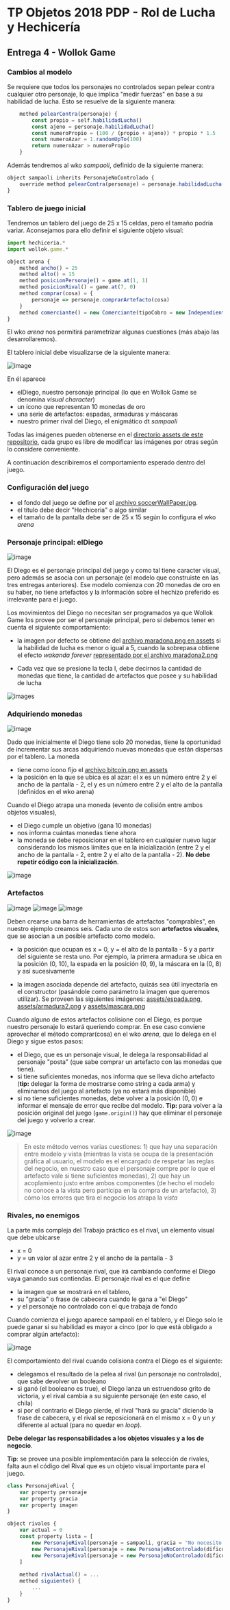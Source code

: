 # TP Objetos 2018 PDP - Rol de Lucha y Hechicería

## Entrega 4 - Wollok Game

### Cambios al modelo

Se requiere que todos los personajes no controlados sepan pelear contra cualquier otro personaje, lo que implica "medir fuerzas" en base a su habilidad de lucha. Esto se resuelve de la siguiente manera:

```javascript
	method pelearContra(personaje) {
		const propio = self.habilidadLucha()
		const ajeno = personaje.habilidadLucha()
		const numeroPropio = (100 / (propio + ajeno)) * propio * 1.5
		const numeroAzar = 1.randomUpTo(100)
		return numeroAzar > numeroPropio
	}
```

Además tendremos al wko _sampaoli_, definido de la siguiente manera:

```javascript
object sampaoli inherits PersonajeNoControlado {
	override method pelearContra(personaje) = personaje.habilidadLucha() > 5
}
```

### Tablero de juego inicial

Tendremos un tablero del juego de 25 x 15 celdas, pero el tamaño podría variar. Aconsejamos para ello definir el siguiente objeto visual:

```javascript
import hechiceria.*
import wollok.game.*

object arena {
	method ancho() = 25
	method alto() = 15
	method posicionPersonaje() = game.at(1, 1)
	method posicionRival() = game.at(7, 0)
	method comprar(cosa) = {
		personaje => personaje.comprarArtefacto(cosa)
	}
	method comerciante() = new Comerciante(tipoCobro = new Independiente(10))
}
```

El wko _arena_ nos permitirá parametrizar algunas cuestiones (más abajo las desarrollaremos).

El tablero inicial debe visualizarse de la siguiente manera:

![image](images/tableroOriginalChico.png)

En él aparece

- elDiego, nuestro personaje principal (lo que en Wollok Game se denomina _visual character_)
- un ícono que representan 10 monedas de oro
- una serie de artefactos: espadas, armaduras y máscaras
- nuestro primer rival del Diego, el enigmático dt _sampaoli_

Todas las imágenes pueden obtenerse en el [directorio assets de este repositorio](assets/), cada grupo es libre de modificar las imágenes por otras según lo considere conveniente.

A continuación describiremos el comportamiento esperado dentro del juego.

### Configuración del juego

- el fondo del juego se define por el [archivo soccerWallPaper.jpg](assets/soccerWallPaper.jpg). 
- el título debe decir "Hechiceria" o algo similar
- el tamaño de la pantalla debe ser de 25 x 15 según lo configura el wko _arena_

### Personaje principal: elDiego

![image](assets/maradona.png)

El Diego es el personaje principal del juego y como tal tiene caracter visual, pero además se asocia con un personaje (el modelo que construiste en las tres entregas anteriores). Ese modelo comienza con 20 monedas de oro en su haber, no tiene artefactos y la información sobre el hechizo preferido es irrelevante para el juego.

Los movimientos del Diego no necesitan ser programados ya que Wollok Game los provee por ser el personaje principal, pero sí debemos tener en cuenta el siguiente comportamiento:

- la imagen por defecto se obtiene del [archivo maradona.png en assets](assets/maradona.png) si la habilidad de lucha es menor o igual a 5, cuando la sobrepasa obtiene el efecto _wakanda forever_ [representado por el archivo maradona2.png](assets/maradona2.png)

- Cada vez que se presione la tecla I, debe decirnos la cantidad de monedas que tiene, la cantidad de artefactos que posee y su habilidad de lucha

![images](images/infoDiego.gif)


### Adquiriendo monedas

![image](assets/bitcoin.png)

Dado que inicialmente el Diego tiene solo 20 monedas, tiene la oportunidad de incrementar sus arcas adquiriendo nuevas monedas que están dispersas por el tablero. La moneda

- tiene como ícono fijo el [archivo bitcoin.png en assets](assets/bitcoin.png)
- la posición en la que se ubica es al azar: el x es un número entre 2 y el ancho de la pantalla - 2, el y es un número entre 2 y el alto de la pantalla (definidos en el wko arena)

Cuando el Diego atrapa una moneda (evento de colisión entre ambos objetos visuales),

- el Diego cumple un objetivo (gana 10 monedas)
- nos informa cuántas monedas tiene ahora
- la moneda se debe reposicionar en el tablero en cualquier nuevo lugar considerando los mismos límites que en la inicialización (entre 2 y el ancho de la pantalla - 2, entre 2 y el alto de la pantalla - 2). **No debe repetir código con la inicialización**.

![image](images/monedas.gif)

### Artefactos

![image](assets/espada.png) ![image](assets/armadura2.png) ![image](assets/mascara.png)

Deben crearse una barra de herramientas de artefactos "comprables", en nuestro ejemplo creamos seis. Cada uno de estos son **artefactos visuales**, que se asocian a un posible artefacto como modelo.

- la posición que ocupan es x = 0, y = el alto de la pantalla - 5 y a partir del siguiente se resta uno. Por ejemplo, la primera armadura se ubica en la posición (0, 10), la espada en la posición (0, 9), la máscara en la (0, 8) y así sucesivamente

- la imagen asociada depende del artefacto, quizás sea útil inyectarla en el constructor (pasándole como parámetro la imagen que queremos utilizar). Se proveen las siguientes imágenes: [assets/espada.png](assets/espada.png), [assets/armadura2.png](assets/armadura2.png) y [assets/mascara.png](assets/mascara.png)

Cuando alguno de estos artefactos colisione con el Diego, es porque nuestro personaje lo estará queriendo comprar. En ese caso conviene aprovechar el método comprar(cosa) en el wko _arena_, que lo delega en el Diego y sigue estos pasos:

- el Diego, que es un personaje visual, le delega la responsabilidad al personaje "posta" (que sabe comprar un artefacto con las monedas que tiene). 
- si tiene suficientes monedas, nos informa que se lleva dicho artefacto (**tip:** delegar la forma de mostrarse como string a cada arma) y eliminamos del juego al artefacto (ya no estará más disponible)
- si no tiene suficientes monedas, debe volver a la posición (0, 0) e informar el mensaje de error que recibe del modelo. **Tip:** para volver a la posición original del juego (`game.origin()`) hay que eliminar el personaje del juego y volverlo a crear.

![image](images/artefactos.gif)

> En este método vemos varias cuestiones: 1) que hay una separación entre modelo y vista (mientras la vista se ocupa de la presentación gráfica al usuario, el modelo es el encargado de respetar las reglas del negocio, en nuestro caso que el personaje compre por lo que el artefacto vale si tiene suficientes monedas), 2) que hay un acoplamiento justo entre ambos componentes (de hecho el modelo no conoce a la vista pero participa en la compra de un artefacto), 3) cómo los errores que tira el negocio los atrapa la _vista_

### Rivales, no enemigos

La parte más compleja del Trabajo práctico es el rival, un elemento visual que debe ubicarse 

- x = 0
- y = un valor al azar entre 2 y el ancho de la pantalla - 3

El rival conoce a un personaje rival, que irá cambiando conforme el Diego vaya ganando sus contiendas. El personaje rival es el que define 

- la imagen que se mostrará en el tablero,
- su "gracia" o frase de cabecera cuando le gana a "el Diego"
- y el personaje no controlado con el que trabaja de fondo

Cuando comienza el juego aparece sampaoli en el tablero, y el Diego solo le puede ganar si su habilidad es mayor a cinco (por lo que está obligado a comprar algún artefacto):

![image](images/sampaoli.gif)

El comportamiento del rival cuando colisiona contra el Diego es el siguiente:

- delegamos el resultado de la pelea al rival (un personaje no controlado), que sabe devolver un booleano
- si ganó (el booleano es true), el Diego lanza un estruendoso grito de victoria, y el rival cambia a su siguiente personaje (en este caso, el chila)
- si por el contrario el Diego pierde, el rival "hará su gracia" diciendo la frase de cabecera, y el rival se reposicionará en el mismo x = 0 y un _y_ diferente al actual (para no quedar en _loop_). 

**Debe delegar las responsabilidades a los objetos visuales y a los de negocio**.

**Tip**: se provee una posible implementación para la selección de rivales, falta aun el código del Rival que es un objeto visual importante para el juego.

```javascript
class PersonajeRival {
	var property personaje
	var property gracia
	var property imagen
}

object rivales {
	var actual = 0
	const property lista = [
		new PersonajeRival(personaje = sampaoli, gracia = "No necesito planificación para ganarte", imagen = "sampaoli.png"),
		new PersonajeRival(personaje = new PersonajeNoControlado(dificultad = moderado), gracia = "Tu no has ganado nada!", imagen = "chilavert.png"),
		new PersonajeRival(personaje = new PersonajeNoControlado(dificultad = dificil), gracia = "Eu sou o mais grande do mundo!", imagen = "pele.png")
	]
	
	method rivalActual() = ...
	method siguiente() {
        ...
	}
}
```

